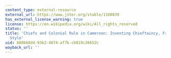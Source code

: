 ```yaml
---
content_type: external-resource
external_url: https://www.jstor.org/stable/1160839
has_external_license_warning: true
license: https://en.wikipedia.org/wiki/All_rights_reserved
status: ''
title: 'Chiefs and Colonial Rule in Cameroon: Inventing Chieftaincy, French and British
  Style'
uid: 680b68d4-93b2-4074-af7b-cb819c38652c
wayback_url: ''
---
```

